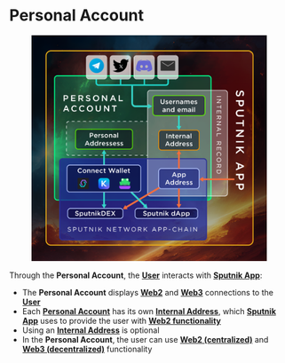 # Personal Account

<figure><img src="../.gitbook/assets/SputnikApp_scheme_new.png" alt=""><figcaption></figcaption></figure>

Through the **Personal Account**, the [**User**](../glossary-of-terms-and-scheme/user.md) interacts with [**Sputnik App**](./):&#x20;

* The **Personal Account** displays [**Web2**](web2-functionality/) and [**Web3**](web3-functionality/) connections to the [**User**](../glossary-of-terms-and-scheme/user.md)&#x20;
* Each [**Personal Account**](personal-account.md) has its own [**Internal Address**](../glossary-of-terms-and-scheme/internal-address.md), which [**Sputnik App**](./) uses to provide the user with [**Web2 functionality**](web2-functionality/)&#x20;
* Using an [**Internal Address**](../glossary-of-terms-and-scheme/internal-address.md) is optional&#x20;
* In the **Personal Account**, the user can use [**Web2 (centralized)**](web2-functionality/) and [**Web3 (decentralized)**](web3-functionality/) functionality
